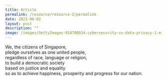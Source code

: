 ```yaml
---
title: Article
permalink: /resource/resource-2/permalink
date: 2022-06-02
layout: post
description: ""
image: /images/GettyImages-914788014-cybersecurity-vs-data-privacy-1-min.jpg
---
```


We, the citizens of Singapore,  
pledge ourselves as one united people,  
regardless of race, language or religion,  
to build a democratic society  
based on justice and equality  
so as to achieve happiness, prosperity and progress for our nation.